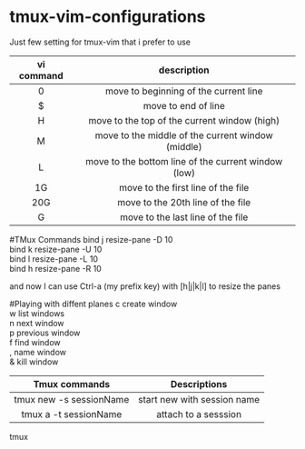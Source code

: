 # tmux-vim-configurations
Just few setting for tmux-vim that i prefer to use

vi command | 	description
:---------:|:-------------------------------------------------------------:
0 	   |move to beginning of the current line
$ 	|move to end of line
H 	|move to the top of the current window (high)
M 	|move to the middle of the current window (middle)
L 	|move to the bottom line of the current window (low)
1G 	|move to the first line of the file
20G 	|move to the 20th line of the file
G 	|move to the last line of the file

#TMux Commands
bind j resize-pane -D 10 <br/>
bind k resize-pane -U 10 <br/>
bind l resize-pane -L 10 <br/>
bind h resize-pane -R 10 <br/>

and now I can use Ctrl-a (my prefix key) with [h|j|k|l] to resize the panes

#Playing with diffent planes 
c <t/>  create window <br/>
w  list windows <br/>
n  next window <br/>
p  previous window <br/>
f  find window <br/>
,  name window <br/>
&  kill window

Tmux  commands          | Descriptions 
:----------------------:|:-----------------------------------------:
tmux new -s sessionName |start new with session name
tmux a -t sessionName | attach to a sesssion
tmux 

